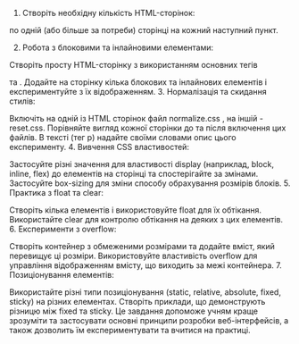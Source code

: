 1. Створіть необхідну кількість HTML-сторінок:

по одній (або більше за потреби) сторінці на кожний наступний пункт.

2. Робота з блоковими та інлайновими елементами:

Створіть просту HTML-сторінку з використанням основних тегів <div> та <span>.
Додайте на сторінку кілька блокових та інлайнових елементів і експериментуйте з їх відображенням.
3. Нормалізація та скидання стилів:

Включіть на одній із HTML сторінок файл normalize.css , на іншій - reset.css.
Порівняйте вигляд кожної сторінки до та після включення цих файлів.
В тексті (тег p) надайте своїми словами опис цього експерименту.
4. Вивчення CSS властивостей:

Застосуйте різні значення для властивості display (наприклад, block, inline, flex) до елементів на сторінці та спостерігайте за змінами.
Застосуйте box-sizing для зміни способу обрахування розмірів блоків.
5. Практика з float та clear:

Створіть кілька елементів і використовуйте float для їх обтікання.
Використайте clear для контролю обтікання на деяких з цих елементів.
6. Експерименти з overflow:

Створіть контейнер з обмеженими розмірами та додайте вміст, який перевищує ці розміри.
Використовуйте властивість overflow для управління відображенням вмісту, що виходить за межі контейнера.
7. Позиціонування елементів:

Використайте різні типи позиціонування (static, relative, absolute, fixed, sticky) на різних елементах.
Створіть приклади, що демонструють різницю між fixed та sticky.
Це завдання допоможе учням краще зрозуміти та застосувати основні принципи розробки веб-інтерфейсів, а також дозволить їм експериментувати та вчитися на практиці.
